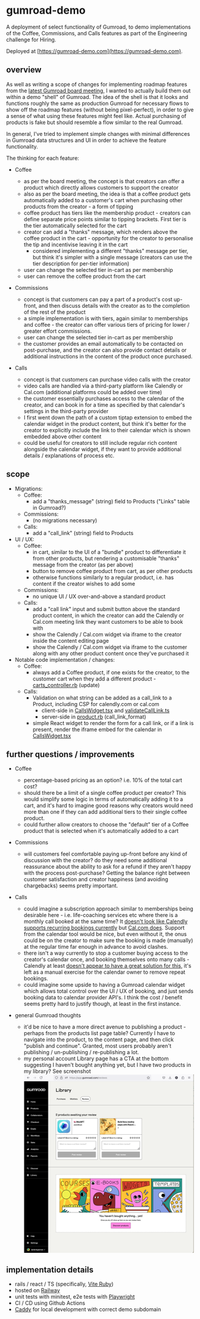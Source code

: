 # gumroad-demo

A deployment of select functionality of Gumroad, to demo implementations of the Coffee, Commissions, and Calls features as part of the Engineering challenge for Hiring.

Deployed at [https://gumroad-demo.com](https://gumroad-demo.com).

## overview

As well as writing a scope of changes for implementing roadmap features from the [latest Gumroad board meeting](https://www.youtube.com/watch?v=CNes_Qfo0gw), I wanted to actually build them out within a demo "shell" of Gumroad. The idea of the shell is that it looks and functions roughly the same as production Gumroad for necessary flows to show off the roadmap features (without being pixel-perfect), in order to give a sense of what using these features might feel like. Actual purchasing of products is fake but should resemble a flow similar to the real Gumroad.

In general, I've tried to implement simple changes with minimal differences in Gumroad data structures and UI in order to achieve the feature functionality.

The thinking for each feature:

- Coffee
  - as per the board meeting, the concept is that creators can offer a product which directly allows customers to support the creator
  - also as per the board meeting, the idea is that a coffee product gets automatically added to a customer's cart when purchasing other products from the creator - a form of tipping
  - coffee product has tiers like the membership product - creators can define separate price points similar to tipping brackets. First tier is the tier automatically selected for the cart
  - creator can add a "thanks" message, which renders above the coffee product in the cart - opportunity for the creator to personalise the tip and incentivise leaving it in the cart
    - considered implementing a different "thanks" message per tier, but think it's simpler with a single message (creators can use the tier description for per-tier information)
  - user can change the selected tier in-cart as per membership
  - user can remove the coffee product from the cart

- Commissions
  - concept is that customers can pay a part of a product's cost up-front, and then discuss details with the creator as to the completion of the rest of the product
  - a simple implementation is with tiers, again similar to memberships and coffee - the creator can offer various tiers of pricing for lower / greater effort commissions.
  - user can change the selected tier in-cart as per membership
  - the customer provides an email automatically to be contacted on post-purchase, and the creator can also provide contact details or additional instructions in the content of the product once purchased.

- Calls
  - concept is that customers can purchase video calls with the creator
  - video calls are handled via a third-party platform like Calendly or Cal.com (additional platforms could be added over time)
  - the customer essentially purchases access to the calendar of the creator, and can book in for a time as specified by that calendar's settings in the third-party provider
  - I first went down the path of a custom tiptap extension to embed the calendar widget in the product content, but think it's better for the creator to explicitly include the link to their calendar which is shown embedded above other content  
  - could be useful for creators to still include regular rich content alongside the calendar widget, if they want to provide additional details / explanations of process etc.

## scope

- Migrations:
  - Coffee:
    - add a "thanks_message" (string) field to Products ("Links" table in Gumroad?)
  - Commissions:
    - (no migrations necessary)
  - Calls:
    - add a "call_link" (string) field to Products
- UI / UX:
  - Coffee:
    - in cart, similar to the UI of a "bundle" product to differentiate it from other products, but rendering a customisable "thanks" message from the creator (as per above)
    - button to remove coffee product from cart, as per other products
    - otherwise functions similarly to a regular product, i.e. has content if the creator wishes to add some
  - Commissions:
    - no unique UI / UX over-and-above a standard product
  - Calls:
    - add a "call link" input and submit button above the standard product content, in which the creator can add the Calendly or Cal.com meeting link they want customers to be able to book with
    - show the Calendly / Cal.com widget via iframe to the creator inside the content editing page
    - show the Calendly / Cal.com widget via iframe to the customer along with any other product content once they've purchased it
- Notable code implementation / changes:
  - Coffee:
    - always add a Coffee product, if one exists for the creator, to the customer cart when they add a different product - [carts_controller.rb](./app/controllers/carts_controller.rb) (update)
  - Calls:
    - Validation on what string can be added as a call_link to a Product, including CSP for calendly.com or cal.com
      - client-side in [CallsWidget.tsx](./app/javascript/components/CallsWidget.tsx) and [validateCallLink.ts](./app/javascript/utils/validateCallLink.ts)
      - server-side in [product.rb](./app/models/product.rb) (call_link_format)
    - simple React widget to render the form for a call link, or if a link is present, render the iframe embed for the calendar in [CallsWidget.tsx](./app/javascript/components/CallsWidget.tsx) 

## further questions / improvements

- Coffee
  - percentage-based pricing as an option? i.e. 10% of the total cart cost? 
  - should there be a limit of a single coffee product per creator? This would simplify some logic in terms of automatically adding it to a cart, and it's hard to imagine good reasons why creators would need more than one if they can add additional tiers to their single coffee product.
  - could further allow creators to choose the "default" tier of a Coffee product that is selected when it's automatically added to a cart 

- Commissions
  - will customers feel comfortable paying up-front before any kind of discussion with the creator? do they need some additional reassurance about the ability to ask for a refund if they aren't happy with the process post-purchase? Getting the balance right between customer satisfaction and creator happiness (and avoiding chargebacks) seems pretty important.

- Calls
  - could imagine a subscription approach similar to memberships being desirable here - i.e. life-coaching services etc where there is a monthly call booked at the same time? It [doesn't look like Calendly supports recurring bookings currently](https://community.calendly.com/how-do-i-40/please-create-a-recurring-meeting-758) but [Cal.com does](https://cal.com/scheduling/feature/recurring-events). Support from the calendar tool would be nice, but even without it, the onus could be on the creator to make sure the booking is made (manually) at the regular time far enough in advance to avoid clashes.
  - there isn't a way currently to stop a customer buying access to the creator's calendar once, and booking themselves onto many calls - Calendly at least [doesn't appear to have a great solution for this](https://community.calendly.com/how-do-i-40/same-person-booking-the-same-event-twice-1449), it's left as a manual exercise for the calendar owner to remove repeat bookings.
  - could imagine some upside to having a Gumroad calendar widget which allows total control over the UI / UX of booking, and just sends booking data to calendar provider API's. I think the cost / benefit seems pretty hard to justify though, at least in the first instance.

- general Gumroad thoughts
  - it'd be nice to have a more direct avenue to publishing a product - perhaps from the products list page table? Currently I have to navigate into the product, to the content page, and then click "publish and continue". Granted, most users probably aren't publishing / un-publishing / re-publishing a lot.
  - my personal account Library page has a CTA at the bottom suggesting I haven't bought anything yet, but I have two products in my library? See screenshot ![Gumroad screenshot](./gumroad-cta-no-purchases.png)

## implementation details

- rails / react / TS (specifically, [Vite Ruby](https://vite-ruby.netlify.app/))
- hosted on [Railway](https://railway.app/)
- unit tests with minitest, e2e tests with [Playwright](https://playwright.dev/)
- CI / CD using Github Actions
- [Caddy](https://caddyserver.com/) for local development with correct demo subdomain